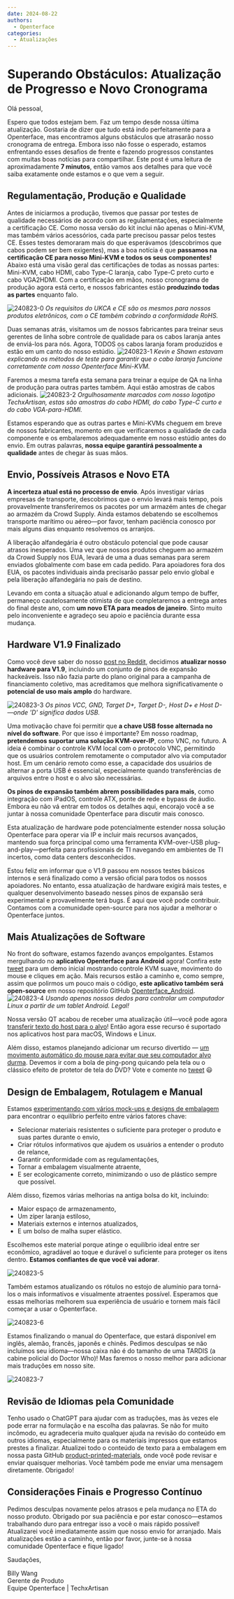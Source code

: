 ```yaml
---
date: 2024-08-22
authors:
  - Openterface
categories:
  - Atualizações
---
```

# Superando Obstáculos: Atualização de Progresso e Novo Cronograma

Olá pessoal,

Espero que todos estejam bem. Faz um tempo desde nossa última atualização. Gostaria de dizer que tudo está indo perfeitamente para a Openterface, mas encontramos alguns obstáculos que atrasarão nosso cronograma de entrega. Embora isso não fosse o esperado, estamos enfrentando esses desafios de frente e fazendo progressos constantes com muitas boas notícias para compartilhar. Este post é uma leitura de aproximadamente **7 minutos**, então vamos aos detalhes para que você saiba exatamente onde estamos e o que vem a seguir.

## Regulamentação, Produção e Qualidade

Antes de iniciarmos a produção, tivemos que passar por testes de qualidade necessários de acordo com as regulamentações, especialmente a certificação CE. Como nossa versão do kit inclui não apenas o Mini-KVM, mas também vários acessórios, cada parte precisou passar pelos testes CE. Esses testes demoraram mais do que esperávamos (descobrimos que cabos podem ser bem exigentes), mas a boa notícia é que **passamos na certificação CE para nosso Mini-KVM e todos os seus componentes!** Abaixo está uma visão geral das certificações de todas as nossas partes: Mini-KVM, cabo HDMI, cabo Type-C laranja, cabo Type-C preto curto e cabo VGA2HDMI. Com a certificação em mãos, nosso cronograma de produção agora está certo, e nossos fabricantes estão **produzindo todas as partes** enquanto falo.

![240823-0](../pic/240823-0.jpg)
*Os requisitos do UKCA e CE são os mesmos para nossos produtos eletrônicos, com o CE também cobrindo a conformidade RoHS.*

Duas semanas atrás, visitamos um de nossos fabricantes para treinar seus gerentes de linha sobre controle de qualidade para os cabos laranja antes de enviá-los para nós. Agora, TODOS os cabos laranja foram produzidos e estão em um canto do nosso estúdio.
![240823-1](../pic/240823-1.jpg)
*Kevin e Shawn estavam explicando os métodos de teste para garantir que o cabo laranja funcione corretamente com nosso Openterface Mini-KVM.*

Faremos a mesma tarefa esta semana para treinar a equipe de QA na linha de produção para outras partes também. Aqui estão amostras de cabos adicionais.
![240823-2](../pic/240823-2.jpg)
*Orgulhosamente marcados com nosso logotipo TechxArtisan, estas são amostras do cabo HDMI, do cabo Type-C curto e do cabo VGA-para-HDMI.*

Estamos esperando que as outras partes e Mini-KVMs cheguem em breve de nossos fabricantes, momento em que verificaremos a qualidade de cada componente e os embalaremos adequadamente em nosso estúdio antes do envio. Em outras palavras, **nossa equipe garantirá pessoalmente a qualidade** antes de chegar às suas mãos.

## Envio, Possíveis Atrasos e Novo ETA

**A incerteza atual está no processo de envio**. Após investigar várias empresas de transporte, descobrimos que o envio levará mais tempo, pois provavelmente transferiremos os pacotes por um armazém antes de chegar ao armazém da Crowd Supply. Ainda estamos debatendo se escolhemos transporte marítimo ou aéreo—por favor, tenham paciência conosco por mais alguns dias enquanto resolvemos os arranjos.

A liberação alfandegária é outro obstáculo potencial que pode causar atrasos inesperados. Uma vez que nossos produtos cheguem ao armazém da Crowd Supply nos EUA, levará de uma a duas semanas para serem enviados globalmente com base em cada pedido. Para apoiadores fora dos EUA, os pacotes individuais ainda precisarão passar pelo envio global e pela liberação alfandegária no país de destino.

Levando em conta a situação atual e adicionando algum tempo de buffer, permaneço cautelosamente otimista de que completaremos a entrega antes do final deste ano, com **um novo ETA para meados de janeiro**. Sinto muito pelo inconveniente e agradeço seu apoio e paciência durante essa mudança.

## Hardware V1.9 Finalizado

Como você deve saber do nosso [post no Reddit](https://www.reddit.com/r/Openterface_miniKVM/comments/1e25pco/openterface_minikvm_v19_with_pins_for_more/), decidimos **atualizar nosso hardware para V1.9**, incluindo um conjunto de pinos de expansão hackeáveis. Isso não fazia parte do plano original para a campanha de financiamento coletivo, mas acreditamos que melhora significativamente o **potencial de uso mais amplo** do hardware.

![240823-3](../pic/240823-3.jpg)
*Os pinos VCC, GND, Target D+, Target D-, Host D+ e Host D-—onde 'D' significa dados USB.*

Uma motivação chave foi permitir que **a chave USB fosse alternada no nível do software**. Por que isso é importante? Em nosso roadmap, **pretendemos suportar uma solução KVM-over-IP**, como VNC, no futuro. A ideia é combinar o controle KVM local com o protocolo VNC, permitindo que os usuários controlem remotamente o computador alvo via computador host. Em um cenário remoto como esse, a capacidade dos usuários de alternar a porta USB é essencial, especialmente quando transferências de arquivos entre o host e o alvo são necessárias.

**Os pinos de expansão também abrem possibilidades para mais**, como integração com iPadOS, controle ATX, ponte de rede e bypass de áudio. Embora eu não vá entrar em todos os detalhes aqui, encorajo você a se juntar à nossa comunidade Openterface para discutir mais conosco.

Esta atualização de hardware pode potencialmente estender nossa solução Openterface para operar via IP e incluir mais recursos avançados, mantendo sua força principal como uma ferramenta KVM-over-USB plug-and-play—perfeita para profissionais de TI navegando em ambientes de TI incertos, como data centers desconhecidos.

Estou feliz em informar que o V1.9 passou em nossos testes básicos internos e será finalizado como a versão oficial para todos os nossos apoiadores. No entanto, essa atualização de hardware exigirá mais testes, e qualquer desenvolvimento baseado nesses pinos de expansão será experimental e provavelmente terá bugs. É aqui que você pode contribuir. Contamos com a comunidade open-source para nos ajudar a melhorar o Openterface juntos.

## Mais Atualizações de Software

No front do software, estamos fazendo avanços empolgantes. Estamos mergulhando no **aplicativo Openterface para Android** agora! Confira este [tweet](https://x.com/TechxArtisan/status/1825460088922071398) para um demo inicial mostrando controle KVM suave, movimento do mouse e cliques em ação. Mais recursos estão a caminho e, como sempre, assim que polirmos um pouco mais o código, **este aplicativo também será open-source** em nosso repositório GitHub [Openterface_Android](https://github.com/TechxArtisanStudio/Openterface_Android).
![240823-4](../pic/240823-4.jpg)
*Usando apenas nossos dedos para controlar um computador Linux a partir de um tablet Android. Legal!*

Nossa versão QT acabou de receber uma atualização útil—você pode agora [transferir texto do host para o alvo](https://x.com/TechxArtisan/status/1825919721960780131)! Então agora esse recurso é suportado nos aplicativos host para macOS, Windows e Linux.

Além disso, estamos planejando adicionar um recurso divertido — [um movimento automático do mouse para evitar que seu computador alvo durma](https://x.com/TechxArtisan/status/1825471186668847241). Devemos ir com a bola de ping-pong quicando pela tela ou o clássico efeito de protetor de tela do DVD? Vote e comente no [tweet](https://x.com/TechxArtisan/status/1825470086800691459) 😃

## Design de Embalagem, Rotulagem e Manual

Estamos [experimentando com vários mock-ups e designs de embalagem](https://www.reddit.com/r/Openterface_miniKVM/comments/1elm4vq/almost_ready_to_finalize_our_package_design/) para encontrar o equilíbrio perfeito entre vários fatores chave:

- Selecionar materiais resistentes o suficiente para proteger o produto e suas partes durante o envio,
- Criar rótulos informativos que ajudem os usuários a entender o produto de relance,
- Garantir conformidade com as regulamentações,
- Tornar a embalagem visualmente atraente,
- E ser ecologicamente correto, minimizando o uso de plástico sempre que possível.

Além disso, fizemos várias melhorias na antiga bolsa do kit, incluindo:

- Maior espaço de armazenamento,
- Um zíper laranja estiloso,
- Materiais externos e internos atualizados,
- E um bolso de malha super elástico.

Escolhemos este material porque atinge o equilíbrio ideal entre ser econômico, agradável ao toque e durável o suficiente para proteger os itens dentro. **Estamos confiantes de que você vai adorar**.

![240823-5](../pic/240823-5.jpg)

Também estamos atualizando os rótulos no estojo de alumínio para torná-los o mais informativos e visualmente atraentes possível. Esperamos que essas melhorias melhorem sua experiência de usuário e tornem mais fácil começar a usar o Openterface.

![240823-6](../pic/240823-6.jpg)

Estamos finalizando o manual do Openterface, que estará disponível em inglês, alemão, francês, japonês e chinês. Pedimos desculpas se não incluímos seu idioma—nossa caixa não é do tamanho de uma TARDIS (a cabine policial do Doctor Who)! Mas faremos o nosso melhor para adicionar mais traduções em nosso site.

![240823-7](../pic/240823-7.jpg)

## Revisão de Idiomas pela Comunidade

Tenho usado o ChatGPT para ajudar com as traduções, mas às vezes ele pode errar na formulação e na escolha das palavras. Se não for muito incômodo, eu agradeceria muito qualquer ajuda na revisão do conteúdo em outros idiomas, especialmente para os materiais impressos que estamos prestes a finalizar. Atualizei todo o conteúdo de texto para a embalagem em nossa pasta GitHub [product-printed-materials](https://github.com/TechxArtisanStudio/Openterface/tree/main/product-printed-materials), onde você pode revisar e enviar quaisquer melhorias. Você também pode me enviar uma mensagem diretamente. Obrigado!

## Considerações Finais e Progresso Contínuo

Pedimos desculpas novamente pelos atrasos e pela mudança no ETA do nosso produto. Obrigado por sua paciência e por estar conosco—estamos trabalhando duro para entregar isso a você o mais rápido possível! Atualizarei você imediatamente assim que nosso envio for arranjado. Mais atualizações estão a caminho, então por favor, junte-se à nossa comunidade Openterface e fique ligado!

Saudações,

Billy Wang  
Gerente de Produto  
Equipe Openterface | TechxArtisan